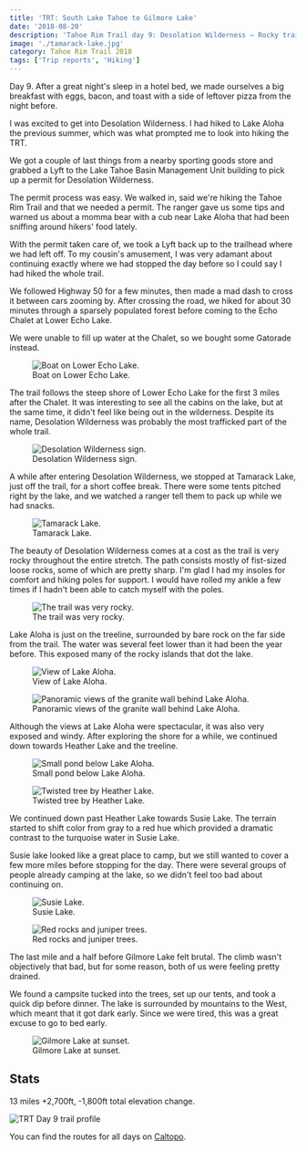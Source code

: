 ```yaml
---
title: 'TRT: South Lake Tahoe to Gilmore Lake'
date: '2018-08-20'
description: 'Tahoe Rim Trail day 9: Desolation Wilderness – Rocky trail, beautiful views'
image: './tamarack-lake.jpg'
category: Tahoe Rim Trail 2018
tags: ['Trip reports', 'Hiking']
---
```


Day 9. After a great night's sleep in a hotel bed, we made ourselves a big breakfast with eggs, bacon, and toast with a side of leftover pizza from the night before.

I was excited to get into Desolation Wilderness. I had hiked to Lake Aloha the previous summer, which was what prompted me to look into hiking the TRT.

We got a couple of last things from a nearby sporting goods store and grabbed a Lyft to the Lake Tahoe Basin Management Unit building to pick up a permit for Desolation Wilderness.

The permit process was easy. We walked in, said we're hiking the Tahoe Rim Trail and that we needed a permit. The ranger gave us some tips and warned us about a momma bear with a cub near Lake Aloha that had been sniffing around hikers' food lately.

With the permit taken care of, we took a Lyft back up to the trailhead where we had left off. To my cousin's amusement, I was very adamant about continuing exactly where we had stopped the day before so I could say I had hiked the whole trail.

We followed Highway 50 for a few minutes, then made a mad dash to cross it between cars zooming by. After crossing the road, we hiked for about 30 minutes through a sparsely populated forest before coming to the Echo Chalet at Lower Echo Lake.

We were unable to fill up water at the Chalet, so we bought some Gatorade instead.

<figure>
  <img src="echo-lake.jpg" alt="Boat on Lower Echo Lake.">
  <figcaption>Boat on Lower Echo Lake.</figcaption>
</figure>

The trail follows the steep shore of Lower Echo Lake for the first 3 miles after the Chalet. It was interesting to see all the cabins on the lake, but at the same time, it didn't feel like being out in the wilderness. Despite its name, Desolation Wilderness was probably the most trafficked part of the whole trail.

<figure>
  <img src="desolation-wilderness-sign.jpg" alt="Desolation Wilderness sign.">
  <figcaption>Desolation Wilderness sign.</figcaption>
</figure>

A while after entering Desolation Wilderness, we stopped at Tamarack Lake, just off the trail, for a short coffee break. There were some tents pitched right by the lake, and we watched a ranger tell them to pack up while we had snacks.

<figure class="full-width">
  <img src="tamarack-lake.jpg" alt="Tamarack Lake.">
  <figcaption>Tamarack Lake.</figcaption>
</figure>

The beauty of Desolation Wilderness comes at a cost as the trail is very rocky throughout the entire stretch. The path consists mostly of fist-sized loose rocks, some of which are pretty sharp. I'm glad I had my insoles for comfort and hiking poles for support. I would have rolled my ankle a few times if I hadn't been able to catch myself with the poles.

<figure>
  <img src="rocky-trail.jpg" alt="The trail was very rocky.">
  <figcaption>The trail was very rocky.</figcaption>
</figure>

Lake Aloha is just on the treeline, surrounded by bare rock on the far side from the trail. The water was several feet lower than it had been the year before. This exposed many of the rocky islands that dot the lake.

<figure>
  <img src="lake-aloha.jpg" alt="View of Lake Aloha.">
  <figcaption>View of Lake Aloha.</figcaption>
</figure>

<figure class="full-width">
  <img src="lake-aloha-panorama.jpg" alt="Panoramic views of the granite wall behind Lake Aloha.">
  <figcaption>Panoramic views of the granite wall behind Lake Aloha.</figcaption>
</figure>

Although the views at Lake Aloha were spectacular, it was also very exposed and windy. After exploring the shore for a while, we continued down towards Heather Lake and the treeline.

<figure>
  <img src="pond.jpg" alt="Small pond below Lake Aloha.">
  <figcaption>Small pond below Lake Aloha.</figcaption>
</figure>

<figure>
  <img src="tree-by-heather-lake.jpg" alt="Twisted tree by Heather Lake.">
  <figcaption>Twisted tree by Heather Lake.</figcaption>
</figure>

We continued down past Heather Lake towards Susie Lake. The terrain started to shift color from gray to a red hue which provided a dramatic contrast to the turquoise water in Susie Lake.

Susie lake looked like a great place to camp, but we still wanted to cover a few more miles before stopping for the day. There were several groups of people already camping at the lake, so we didn't feel too bad about continuing on.

<figure>
  <img src="susie-lake.jpg" alt="Susie Lake.">
  <figcaption>Susie Lake.</figcaption>
</figure>

<figure>
  <img src="juniper-trees-and-red-rocks.jpg" alt="Red rocks and juniper trees.">
  <figcaption>Red rocks and juniper trees.</figcaption>
</figure>

The last mile and a half before Gilmore Lake felt brutal. The climb wasn't objectively that bad, but for some reason, both of us were feeling pretty drained.

We found a campsite tucked into the trees, set up our tents, and took a quick dip before dinner. The lake is surrounded by mountains to the West, which meant that it got dark early. Since we were tired, this was a great excuse to go to bed early.

<figure>
  <img src="gilmore-lake.jpg" alt="Gilmore Lake at sunset.">
  <figcaption>Gilmore Lake at sunset.</figcaption>
</figure>

## Stats

13 miles +2,700ft, -1,800ft total elevation change.

![TRT Day 9 trail profile](profile.png)

You can find the routes for all days on [Caltopo](https://caltopo.com/m/HJ0L).

